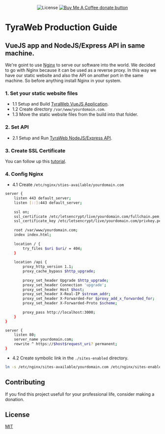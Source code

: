 <p align="center">
    <span class="badge-license">
        <img
        src="https://img.shields.io/github/license/Andrsrz/tyra-web?style=for-the-badge"
        alt="License" />
    </span>
    <span class="badge-buymeacoffee">
        <a href="https://www.buymeacoffee.com/andrsrz"
        title="Donate using Buy Me A Coffee">
        <img
        src="https://img.shields.io/static/v1?label=Buy%20Me%20a%20Beer&message=donate&color=FF813F&style=for-the-badge&logo=buy-me-a-coffee"
        alt="Buy Me A Coffee donate button" />
        </a>
    </span>
</p>

# TyraWeb Production Guide

## VueJS app and NodeJS/Express API in same machine.

We're goint to use [Nginx](https://www.nginx.com/) to serve our software into
the world.
We decided to go with Nginx because it can be used as a reverse proxy. In this
way we have our static website and also the API on another port in the same
machine. So before anything install Nginx in your system.

### 1. Set your static website files
- 1.1 Setup and Build [TyraWeb VueJS Application](https://github.com/tyra-web/tyra-web).
- 1.2 Create directory ```/var/www/yourdomain.com```.
- 1.3 Move the static website files from the build into that folder.

### 2. Set API
- 2.1 Setup and Run [TyraWeb NodeJS/Express API](https://github.com/tyra-web/tyra-web-api).

### 3. Create SSL Certificate
You can follow up this [tutorial](https://www.digitalocean.com/community/tutorials/how-to-secure-nginx-with-let-s-encrypt-on-ubuntu-20-04).

### 4. Config Nginx
- 4.1 Create ```/etc/nginx/sties-available/yourdomain.com```
``` sh
server {
    listen 443 default_server;
    listen [::]:443 default_server;
    
    ssl on;
    ssl_certificate /etc/letsencrypt/live/yourdomain.com/fullchain.pem;
    ssl_certificate_key /etc/letsencrypt/live/yourdomain.com/privkey.pem;
    
    root /var/www/yourdomain.com;
    index index.html;
    
    location / {
        try_files $uri $uri/ = 404;
    }
    
    location /api {
        proxy_http_version 1.1;
        proxy_cache_bypass $http_upgrade;
        
        proxy_set_header Upgrade $http_upgrade;
        proxy_set_header Connection 'upgrade';
        proxy_set_header Host $host;
        proxy_set_header X-Real-IP $stream_addr;
        proxy_set_header X-Forwarded-For $proxy_add_x_forwarded_for;
        proxy_set_header X-Forwarded-Proto $scheme;
        
        proxy_pass http://localhost:3000;
    }
}

server {
    listen 80;
    server_name yourdomain.com;
    rewrite ^ https://$host$request_uri? permanent;
}
```
- 4.2 Create symbolic link in the ```./sites-enabled``` directory.
``` sh
ln -s /etc/nginx/sites-available/yourdomain.com /etc/nginx/sites-enabled/
```

## Contributing
If you find this project usefull for your professional life, consider
making a donation.

## License
[MIT](https://mit-license.org/)
